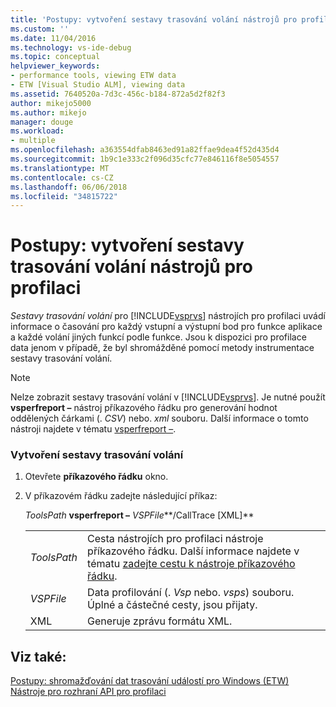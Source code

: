 ```yaml
---
title: 'Postupy: vytvoření sestavy trasování volání nástrojů pro profilaci | Microsoft Docs'
ms.custom: ''
ms.date: 11/04/2016
ms.technology: vs-ide-debug
ms.topic: conceptual
helpviewer_keywords:
- performance tools, viewing ETW data
- ETW [Visual Studio ALM], viewing data
ms.assetid: 7640520a-7d3c-456c-b184-872a5d2f82f3
author: mikejo5000
ms.author: mikejo
manager: douge
ms.workload:
- multiple
ms.openlocfilehash: a363554dfab8463ed91a82ffae9dea4f52d435d4
ms.sourcegitcommit: 1b9c1e333c2f096d35cfc77e846116f8e5054557
ms.translationtype: MT
ms.contentlocale: cs-CZ
ms.lasthandoff: 06/06/2018
ms.locfileid: "34815722"
---
```

# <a name="how-to-create-a-profiling-tools-call-trace-report"></a>Postupy: vytvoření sestavy trasování volání nástrojů pro profilaci
*Sestavy trasování volání* pro [!INCLUDE[vsprvs](../code-quality/includes/vsprvs_md.md)] nástrojích pro profilaci uvádí informace o časování pro každý vstupní a výstupní bod pro funkce aplikace a každé volání jiných funkcí podle funkce. Jsou k dispozici pro profilace data jenom v případě, že byl shromážděné pomocí metody instrumentace sestavy trasování volání.  
  
> [!NOTE]
>  Nelze zobrazit sestavy trasování volání v [!INCLUDE[vsprvs](../code-quality/includes/vsprvs_md.md)]. Je nutné použít **vsperfreport –** nástroj příkazového řádku pro generování hodnot oddělených čárkami (. *CSV*) nebo. *xml* souboru. Další informace o tomto nástroji najdete v tématu [vsperfreport –](../profiling/vsperfreport.md).  
  
### <a name="to-create-a-call-trace-report"></a>Vytvoření sestavy trasování volání  
  
1.  Otevřete **příkazového řádku** okno.  
  
2.  V příkazovém řádku zadejte následující příkaz:  
  
     *ToolsPath* **vsperfreport –** *VSPFile***/CallTrace [XML]**  
  
    |||  
    |-|-|  
    |*ToolsPath*|Cesta nástrojích pro profilaci nástroje příkazového řádku. Další informace najdete v tématu [zadejte cestu k nástroje příkazového řádku](../profiling/specifying-the-path-to-profiling-tools-command-line-tools.md).|  
    |*VSPFile*|Data profilování (. *Vsp* nebo. *vsps*) souboru. Úplné a částečné cesty, jsou přijaty.|  
    |XML|Generuje zprávu formátu XML.|  

  
## <a name="see-also"></a>Viz také:  
 [Postupy: shromažďování dat trasování událostí pro Windows (ETW)](../profiling/how-to-collect-event-tracing-for-windows-etw-data.md)   
 [Nástroje pro rozhraní API pro profilaci](../profiling/profiling-tools-apis.md)
